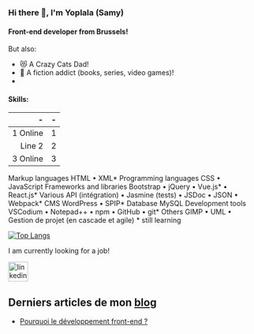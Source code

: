 ### Hi there 👋, I'm Yoplala (Samy)

#### Front-end developer from Brussels!

But also:
- 😻 A Crazy Cats Dad! 
- 🐲 A fiction addict (books, series, video games)!
- 


#### Skills:
|    -      |       -    |  
| ------------: |  :------------ | 
| 1 Online      |        1       | 
| Line 2        |        2       | 
| 3 Online      |        3       |

Markup languages	      HTML • XML* 
Programming languages  CSS • JavaScript
Frameworks and libraries Bootstrap • jQuery • Vue.js* • React.js*
Various 			                API (intégration) • Jasmine (tests) • JSDoc • JSON • Webpack*
CMS			                  WordPress • SPIP*
Database	        MySQL
Development tools    VSCodium • Notepad++ • npm • GitHub • git*
Others		                GIMP • UML • Gestion de projet (en cascade et agile)
                              * still learning

[![Top Langs](https://github-readme-stats.vercel.app/api/top-langs/?username=yoplala)](https://github.com/anuraghazra/github-readme-stats)


I am currently looking for a job!

[<img src='https://cdn.jsdelivr.net/npm/simple-icons@3.0.1/icons/linkedin.svg' alt='linkedin' height='40'>](https://www.linkedin.com/in/samuel-marseille/)



## Derniers articles de mon [blog](https://yoplala.github.io/)
<!-- BLOG-POST-LIST:START -->
- [Pourquoi le développement front-end ?](https://yoplala.github.io//pourquoi/)
<!-- BLOG-POST-LIST:END -->

